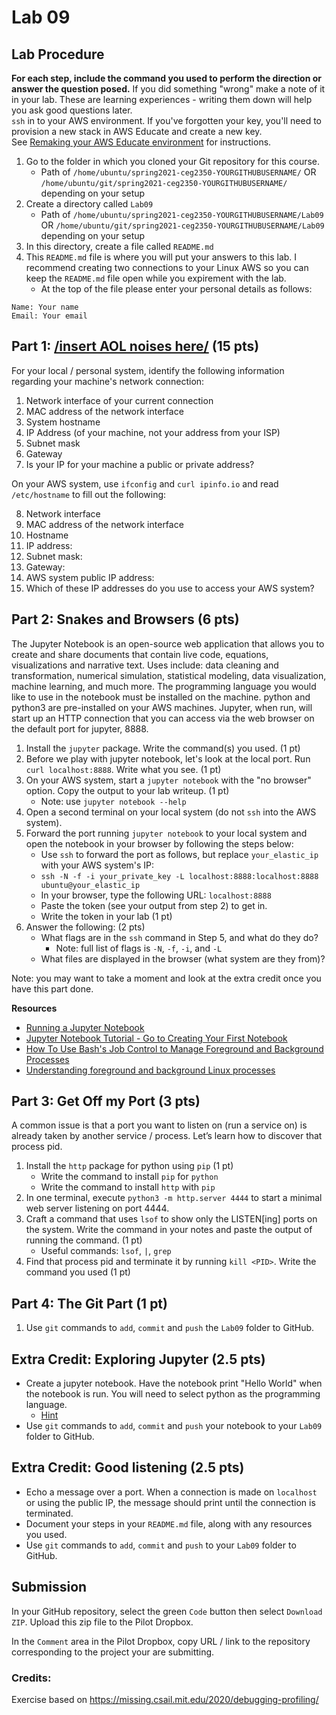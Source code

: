 # Lab 09

## Lab Procedure

**For each step, include the command you used to perform the direction or answer the question posed.** If you did something "wrong" make a note of it in your lab. These are learning experiences - writing them down will help you ask good questions later.  
`ssh` in to your AWS environment. If you've forgotten your key, you'll need to provision a new stack in AWS Educate and create a new key.  
See [Remaking your AWS Educate environment](../../..) for instructions.

1. Go to the folder in which you cloned your Git repository for this course.
   - Path of `/home/ubuntu/spring2021-ceg2350-YOURGITHUBUSERNAME/` OR `/home/ubuntu/git/spring2021-ceg2350-YOURGITHUBUSERNAME/` depending on your setup
2. Create a directory called `Lab09`
   - Path of `/home/ubuntu/spring2021-ceg2350-YOURGITHUBUSERNAME/Lab09` OR `/home/ubuntu/git/spring2021-ceg2350-YOURGITHUBUSERNAME/Lab09` depending on your setup
3. In this directory, create a file called `README.md`
4. This `README.md` file is where you will put your answers to this lab. I recommend creating two connections to your Linux AWS so you can keep the `README.md` file open while you expirement with the lab.
   - At the top of the file please enter your personal details as follows:

```
Name: Your name
Email: Your email

```

## Part 1: [/insert AOL noises here/](https://www.youtube.com/watch?v=D1UY7eDRXrs) (15 pts)

For your local / personal system, identify the following information regarding your machine's network connection:

1. Network interface of your current connection
2. MAC address of the network interface
3. System hostname
4. IP Address (of your machine, not your address from your ISP)
5. Subnet mask
6. Gateway
7. Is your IP for your machine a public or private address?

On your AWS system, use `ifconfig` and `curl ipinfo.io` and read `/etc/hostname` to fill out the following:

8. Network interface
9. MAC address of the network interface
10. Hostname
11. IP address:
12. Subnet mask:
13. Gateway: 
14. AWS system public IP address:
15. Which of these IP addresses do you use to access your AWS system?

## Part 2: Snakes and Browsers (6 pts)

The Jupyter Notebook is an open-source web application that allows you to create and share documents that contain live code, equations, visualizations and narrative text. Uses include: data cleaning and transformation, numerical simulation, statistical modeling, data visualization, machine learning, and much more.  The programming language you would like to use in the notebook must be installed on the machine.  python and python3 are pre-installed on your AWS machines.  Jupyter, when run, will start up an HTTP connection that you can access via the web browser on the default port for jupyter, 8888.

1. Install the `jupyter` package. Write the command(s) you used. (1 pt)
2. Before we play with jupyter notebook, let's look at the local port.  Run `curl localhost:8888`.  Write what you see. (1 pt)
3. On your AWS system, start a `jupyter notebook` with the "no browser" option. Copy the output to your lab writeup. (1 pt)
   - Note: use `jupyter notebook --help`
4. Open a second terminal on your local system (do not `ssh` into the AWS system). 
5. Forward the port running `jupyter notebook` to your local system and open the notebook in your browser by following the steps below:
   - Use `ssh` to forward the port as follows, but replace `your_elastic_ip` with your AWS system's IP:
   - `ssh -N -f -i your_private_key -L localhost:8888:localhost:8888 ubuntu@your_elastic_ip`
   - In your browser, type the following URL: `localhost:8888`
   - Paste the token (see your output from step 2) to get in.
   - Write the token in your lab (1 pt)
6. Answer the following: (2 pts)
   - What flags are in the `ssh` command in Step 5, and what do they do?
      - Note: full list of flags is `-N`, `-f`, `-i`, and `-L`
   - What files are displayed in the browser (what system are they from)?

Note: you may want to take a moment and look at the extra credit once you have this part done.

**Resources**

- [Running a Jupyter Notebook](https://ljvmiranda921.github.io/notebook/2018/01/31/running-a-jupyter-notebook/)
- [Jupyter Notebook Tutorial - Go to Creating Your First Notebook](https://www.dataquest.io/blog/jupyter-notebook-tutorial/)
- [How To Use Bash's Job Control to Manage Foreground and Background Processes](https://www.digitalocean.com/community/tutorials/how-to-use-bash-s-job-control-to-manage-foreground-and-background-processes)
- [Understanding foreground and background Linux processes](https://linuxconfig.org/understanding-foreground-and-background-linux-processes)

## Part 3: Get Off my Port (3 pts)

A common issue is that a port you want to listen on (run a service on) is already taken by another service / process. Let’s learn how to discover that process pid.

1. Install the `http` package for python using `pip` (1 pt)
   - Write the command to install `pip` for `python`
   - Write the command to install `http` with `pip`
2. In one terminal, execute `python3 -m http.server 4444` to start a minimal web server listening on port 4444.
3. Craft a command that uses `lsof` to show only the LISTEN[ing] ports on the system. Write the command in your notes and paste the output of running the command. (1 pt)
   - Useful commands: `lsof`, `|`, `grep`
4. Find that process pid and terminate it by running `kill <PID>`. Write the command you used (1 pt)

## Part 4: The Git Part (1 pt)

1. Use `git` commands to `add`, `commit` and `push` the `Lab09` folder to GitHub.

## Extra Credit: Exploring Jupyter (2.5 pts)

- Create a jupyter notebook.  Have the notebook print "Hello World" when the notebook is run.  You will need to select python as the programming language.
   - [Hint](https://www.dataquest.io/blog/jupyter-notebook-tutorial/)
- Use `git` commands to `add`, `commit` and `push` your notebook to your `Lab09` folder to GitHub.

## Extra Credit: Good listening (2.5 pts)

- Echo a message over a port. When a connection is made on `localhost` or using the public IP, the message should print until the connection is terminated.
- Document your steps in your `README.md` file, along with any resources you used.
- Use `git` commands to `add`, `commit` and `push` to your `Lab09` folder to GitHub.

## Submission

In your GitHub repository, select the green `Code` button then select `Download ZIP`. Upload this zip file to the Pilot Dropbox.

In the `Comment` area in the Pilot Dropbox, copy URL / link to the repository corresponding to the project your are submitting.


### Credits:

Exercise based on https://missing.csail.mit.edu/2020/debugging-profiling/
